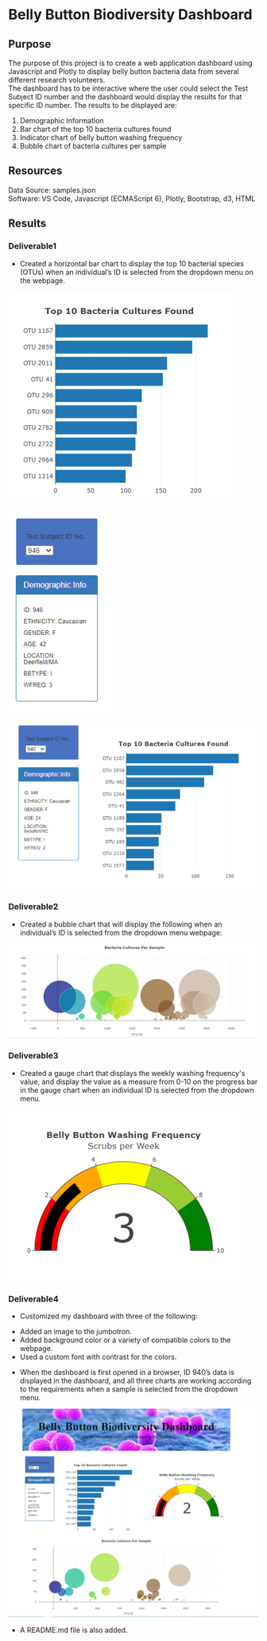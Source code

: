 # Belly Button Biodiversity Dashboard

## Purpose
The purpose of this project is to create a web application dashboard using Javascript and Plotly to display belly button bacteria data from several different research volunteers.  
The dashboard has to be interactive where the user could select the Test Subject ID number and the dashboard would display the results for that specific ID number. 
 The results to be displayed are:

1. Demographic Information
2. Bar chart of the top 10 bacteria cultures found
3. Indicator chart of belly button washing frequency
4. Bubble chart of bacteria cultures per sample

## Resources
Data Source: samples.json </br>
Software: VS Code, Javascript (ECMAScript 6), Plotly, Bootstrap, d3, HTML

## Results

### Deliverable1

* Created a horizontal bar chart to display the top 10 bacterial species (OTUs) when an individual’s ID is selected from the dropdown menu on the webpage.

![barchart.PNG](https://github.com/Praveeja-Sasidharan-Suni/BellyButton-Biodiversity/blob/main/images/barchart.PNG?raw=true)

![test-sub-id-select.PNG](https://github.com/Praveeja-Sasidharan-Suni/BellyButton-Biodiversity/blob/main/images/test-sub-id-select.PNG?raw=true)

![d1final.PNG](https://github.com/Praveeja-Sasidharan-Suni/BellyButton-Biodiversity/blob/main/images/d1final.PNG?raw=true)


### Deliverable2

* Created a bubble chart that will display the following when an individual’s ID is selected from the dropdown menu webpage:


![bubble-chart.PNG](https://github.com/Praveeja-Sasidharan-Suni/BellyButton-Biodiversity/blob/main/images/bubble-chart.PNG?raw=true)

### Deliverable3

* Created a gauge chart that displays the weekly washing frequency's value, and display the value as a measure from 0-10 on the progress bar in the gauge chart when an individual ID is selected from the dropdown menu.

![guagechart.PNG](https://github.com/Praveeja-Sasidharan-Suni/BellyButton-Biodiversity/blob/main/images/guagechart.PNG?raw=true)

### Deliverable4

* Customized my dashboard with three of the following:
- Added an image to the jumbotron.
- Added background color or a variety of compatible colors to the webpage.
- Used a custom font with contrast for the colors.

* When the dashboard is first opened in a browser, ID 940’s data is displayed in the dashboard, and all three charts are working according to the requirements when a sample 
is selected from the dropdown menu.

![page-updated.PNG](https://github.com/Praveeja-Sasidharan-Suni/BellyButton-Biodiversity/blob/main/images/page-updated.PNG?raw=true)

* A README.md file is also added.


